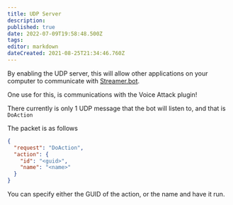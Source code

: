 ```yaml
---
title: UDP Server
description:
published: true
date: 2022-07-09T19:58:48.500Z
tags:
editor: markdown
dateCreated: 2021-08-25T21:34:46.760Z
---
```


By enabling the UDP server, this will allow other applications on your computer to communicate with [Streamer.bot](https://streamer.bot).

One use for this, is communications with the Voice Attack plugin!

There currently is only 1 UDP message that the bot will listen to, and that is `DoAction`

The packet is as follows

```json
{
  "request": "DoAction",
  "action": {
    "id": "<guid>",
    "name": "<name>"
  }
}
```

You can specify either the GUID of the action, or the name and have it run.